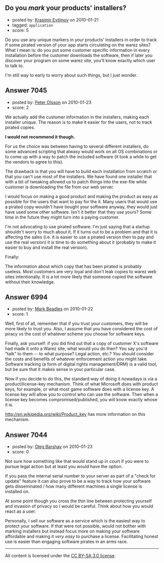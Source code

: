 ## Do you *mark* your products' installers?

- posted by: [Krasimir Evtimov](https://stackexchange.com/users/-1/2262-krasimir-evtimov) on 2010-01-21
- tagged: `application`
- score: 5

Do you use any unique markers in your products' installers in order to track if some pirated version of your app starts circulating on the warez sites?
What I mean is: do you put some customer specific information in every installation before the customer downloads the software, then if later you discover your program on some warez site, you'll know exactly which user to talk to.

I'm still way to early to worry about such things, but I just wonder.


## Answer 7045

- posted by: [Peter Olsson](https://stackexchange.com/users/-1/2161-peter-olsson) on 2010-01-23
- score: 2

We actually add the customer information in the installers, making each installer unique. The reason is to make it easier for the users, not to track pirated copies.

**I would not recommend it though.**

For us the choice was between having to several different installers, do some advanced scripting that alwasy would work on all OS combinations or to come up with a way to patch the included software (it took a while to get the vendors to agree to this).

The drawback is that you will have to build each installation from scratch or that you can't use most of the installers. We have found one installer that with a bit of tweaking allowed us to patch things into the exe-file while customer is downloading the file from our web server.

I would focus on making a good product and making the product as easy as possible for the users that want to pay for the it. Many users that would use a pirated copy wouldn't have bought your software anyway, they would just have used some other software. Isn't it better that they use yours? Some time in the future they might turn into a paying customer.

I'm not advocating to use pirated software. I'm just saying that a startup shouldn't worry to much about it. If it turns out to be a problem and that it is affecting the sales (i.e. it is easier to use a pirated version then to pay and use the real version) it is time to do something about it (probably to make it easier to buy and install the real version).

Finally:

The information about which copy that has been pirated is probably useless. Most customers are very loyal and don't leak copies to warez web sites intentionally. It is a lot more likely that someone copied the software without their knowledge.



## Answer 6994

- posted by: [Mark Beadles](https://stackexchange.com/users/-1/296-mark-beadles) on 2010-01-22
- score: 1

Well, first of all, remember that if you trust your customers, they will be more likely to trust you. Also, I assume that you have considered the cost of piracy vs the cost of whatever scheme you choose for software keys. 

Finally, ask yourself: if you did find out that a copy of customer X's software had made it onto a Warez site, what would you do then? You say you'd "talk" to them -- to what purpose? Legal action, etc.? You should consider the costs and benefits of whatever enforcement action you might take. Software tracking (a form of digital rights management/DRM) is a valid tool, but be sure that it makes sense in your particular case.

Now if you decide to do this, the standard way of doing it nowadays is via a product/license-key mechanism. Think of what Microsoft does with product keys, for example, or what most game software does with a license key. A license key will allow you to control who can use the software. Then when a license key becomes compromised/published, you will know exactly whose it is.

http://en.wikipedia.org/wiki/Product_key has more information on this mechanism.


## Answer 7044

- posted by: [Oleg Barshay](https://stackexchange.com/users/-1/1098-oleg-barshay) on 2010-01-23
- score: 0

Not sure how something like that would stand up in court if you were to pursue legal action but at least you would have the option.  

If you pass the internal serial number to your server as part of a "check for update" feature it can also prove to be a way to track how your software gets disseminated / how many different machines a single license is installed on.

At some point though you cross the thin line between protecting yourself and invasion of privacy so I would be careful.  Think about how you would react as a user.  

Personally, I sell our software as a service which is the easiest way to protect your software.  If that were not possible, would not bother with marking installers but instead focus more on making your software affordable and making it *very easy* to purchase a license.  Facilitating honest use is easier than engaging software pirates in an arms race.  



---

All content is licensed under the [CC BY-SA 3.0 license](https://creativecommons.org/licenses/by-sa/3.0/).
